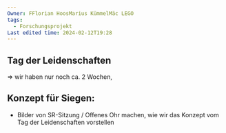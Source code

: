 ```yaml
---
Owner: FFlorian HoosMarius KümmelMäc LEGO
tags:
  - Forschungsprojekt
Last edited time: 2024-02-12T19:28
---
```

## Tag der Leidenschaften

⇒ wir haben nur noch ca. 2 Wochen,

  

## Konzept für Siegen:

- Bilder von SR-Sitzung / Offenes Ohr machen, wie wir das Konzept vom Tag der Leidenschaften vorstellen